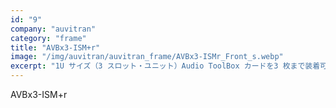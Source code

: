 ```yaml
---
id: "9"
company: "auvitran"
category: "frame"
title: "AVBx3-ISM+r"
image: "/img/auvitran/auvitran_frame/AVBx3-ISMr_Front_s.webp"
excerpt: "1U サイズ（3 スロット・ユニット）Audio ToolBox カードを3 枚まで装着可能"
---
```

AVBx3-ISM+r
